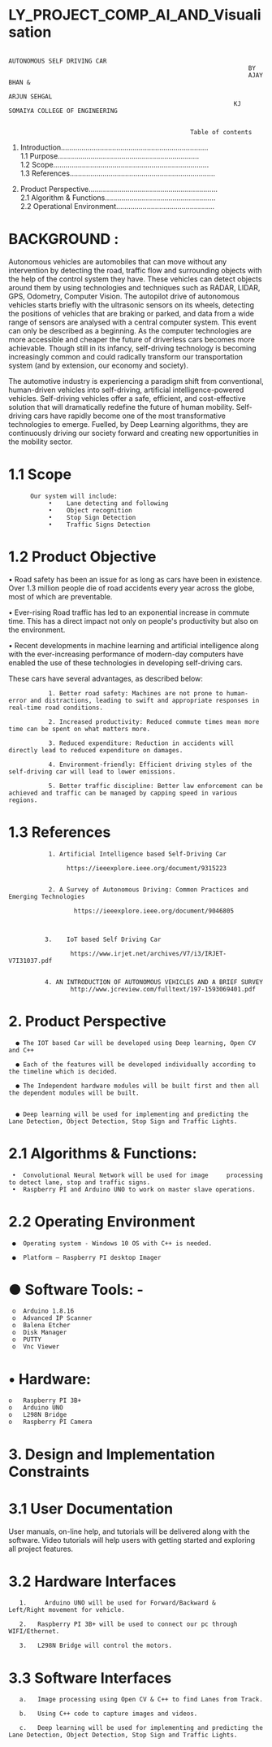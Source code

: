 # LY_PROJECT_COMP_AI_AND_Visualisation
                                                                      AUTONOMOUS SELF DRIVING CAR
                                                                      BY 
                                                                      AJAY BHAN &
                                                                      ARJUN SEHGAL
                                                                  KJ SOMAIYA COLLEGE OF ENGINEERING


                                                      Table of contents 
1.	Introduction………………………………………………………………                                                                                                                                    
             1.1	 Purpose……………………………………………………………                                                                                                                        
             1.2	 Scope……………………………………….…………………………                                                                                                                      
             1.3	 References………….……………………….…………………………                                                                                                                       

2.	Product Perspective………………………………………………………                                                                                                                                 
             2.1 Algorithm & Functions………………………………………………                                                                                                           
             2.2 Operational Environment…………………………………………                                                                                                                         



# BACKGROUND :                                                                                                                                                                     
Autonomous vehicles are automobiles that can move without any intervention by detecting the road, traffic flow and surrounding objects with the help of the control system they have. These vehicles can detect objects around them by using technologies and techniques such as RADAR, LIDAR, GPS, Odometry, Computer Vision. The autopilot drive of autonomous vehicles starts briefly with the ultrasonic sensors on its wheels, detecting the positions of vehicles that are braking or parked, and data from a wide range of sensors are analysed with a central computer system. This event can only be described as a beginning. As the computer technologies are more accessible and cheaper the future of driverless cars becomes more achievable. Though still in its infancy, self-driving technology is becoming increasingly common and could radically transform our transportation system (and by extension, our economy and society).

The automotive industry is experiencing a paradigm shift from conventional, human-driven vehicles into self-driving, artificial intelligence-powered vehicles. Self-driving vehicles offer a safe, efficient, and cost-effective solution that will dramatically redefine the future of human mobility. Self-driving cars have rapidly become one of the most transformative technologies to emerge. Fuelled, by Deep Learning algorithms, they are continuously driving our society forward and creating new opportunities in the mobility sector.

# 1.1	Scope
          Our system will include:                                                                                                                                          
               •	Lane detecting and following
               •	Object recognition                                                                                                                                   
               •	Stop Sign Detection                                                                                                                          
               •	Traffic Signs Detection

# 1.2	Product Objective

•	Road safety has been an issue for as long as cars have been in existence. Over 1.3 million people die of road accidents every year across the globe, most of which are preventable. 

•	Ever-rising Road traffic has led to an exponential increase in commute time. This has a direct impact not only on people's productivity but also on the environment.

•	Recent developments in machine learning and artificial intelligence along with the ever-increasing performance of modern-day computers have enabled the use of these technologies in developing self-driving cars. 

These cars have several advantages, as described below:

               1. Better road safety: Machines are not prone to human-error and distractions, leading to swift and appropriate responses in real-time road conditions.

               2. Increased productivity: Reduced commute times mean more time can be spent on what matters more.

               3. Reduced expenditure: Reduction in accidents will directly lead to reduced expenditure on damages.

               4. Environment-friendly: Efficient driving styles of the self-driving car will lead to lower emissions.

               5. Better traffic discipline: Better law enforcement can be achieved and traffic can be managed by capping speed in various regions.


# 1.3	References

               1. Artificial Intelligence based Self-Driving Car
               
                    https://ieeexplore.ieee.org/document/9315223


               2. A Survey of Autonomous Driving: Common Practices and Emerging Technologies

                      https://ieeexplore.ieee.org/document/9046805 



              3.	IoT based Self Driving Car

                     https://www.irjet.net/archives/V7/i3/IRJET-V7I31037.pdf 


              4. AN INTRODUCTION OF AUTONOMOUS VEHICLES AND A BRIEF SURVEY                                                                                                               
                     http://www.jcreview.com/fulltext/197-1593069401.pdf 


# 2.  Product Perspective

      ● The IOT based Car will be developed using Deep learning, Open CV and C++

      ● Each of the features will be developed individually according to the timeline which is decided.

      ● The Independent hardware modules will be built first and then all the dependent modules will be built.


      ● Deep learning will be used for implementing and predicting the Lane Detection, Object Detection, Stop Sign and Traffic Lights.




# 2.1 Algorithms & Functions:

     •	Convolutional Neural Network will be used for image     processing to detect lane, stop and traffic signs.
     •	Raspberry PI and Arduino UNO to work on master slave operations.





# 2.2	Operating Environment


     ●	Operating system - Windows 10 OS with C++ is needed.

     ●	Platform – Raspberry PI desktop Imager 


# ●	Software Tools: -

     o	Arduino 1.8.16
     o	Advanced IP Scanner
     o	Balena Etcher
     o	Disk Manager 
     o	PUTTY
     o	Vnc Viewer


# •	Hardware:

    o	Raspberry PI 3B+
    o	Arduino UNO
    o	L298N Bridge
    o	Raspberry PI Camera






# 3.  Design and Implementation Constraints


# 3.1	User Documentation

User manuals, on-line help, and tutorials will be delivered along with the software.
Video tutorials will help users with getting started and exploring all project features.



# 3.2	Hardware Interfaces

       1.	  Arduino UNO will be used for Forward/Backward &    Left/Right movement for vehicle.

       2.	Raspberry PI 3B+ will be used to connect our pc through WIFI/Ethernet.

       3.	L298N Bridge will control the motors.
 

# 3.3	Software Interfaces

       a.	Image processing using Open CV & C++ to find Lanes from Track.

       b.	Using C++ code to capture images and videos.

       c.	Deep learning will be used for implementing and predicting the Lane Detection, Object Detection, Stop Sign and Traffic Lights.



